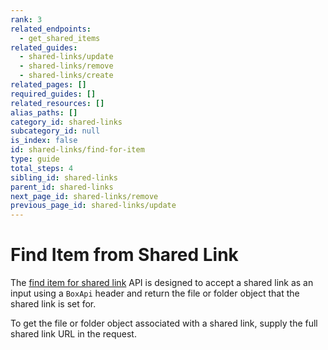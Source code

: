 ```yaml
---
rank: 3
related_endpoints:
  - get_shared_items
related_guides:
  - shared-links/update
  - shared-links/remove
  - shared-links/create
related_pages: []
required_guides: []
related_resources: []
alias_paths: []
category_id: shared-links
subcategory_id: null
is_index: false
id: shared-links/find-for-item
type: guide
total_steps: 4
sibling_id: shared-links
parent_id: shared-links
next_page_id: shared-links/remove
previous_page_id: shared-links/update
---
```


# Find Item from Shared Link

The [find item for shared link](endpoint://get_shared_items) API is designed to
accept a shared link as an input using a `BoxApi` header and return the file or
folder object that the shared link is set for.

To get the file or folder object associated with a shared link, supply
the full shared link URL in the request.

<Samples id='get_shared_items' >

</Samples>
